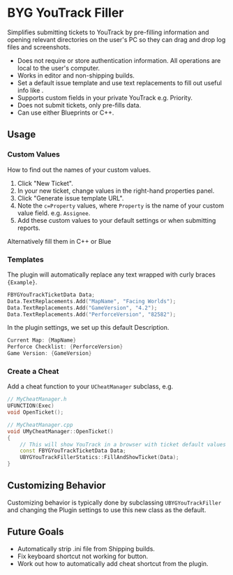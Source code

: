 # BYG YouTrack Filler

Simplifies submitting tickets to YouTrack by pre-filling information and opening relevant directories on the user's PC so they can drag and drop log files and screenshots.

* Does not require or store authentication information. All operations are local to the user's computer.
* Works in editor and non-shipping builds.
* Set a default issue template and use text replacements to fill out useful info like .
* Supports custom fields in your private YouTrack e.g. Priority.
* Does not submit tickets, only pre-fills data.
* Can use either Blueprints or C++.

## Usage


### Custom Values

How to find out the names of your custom values.

1. Click "New Ticket".
2. In your new ticket, change values in the right-hand properties panel.
3. Click "Generate issue template URL".
4. Note the `c=Property` values, where `Property` is the name of your custom value field. e.g. `Assignee`.
5. Add these custom values to your default settings or when submitting reports.

Alternatively fill them in C++ or Blue

### Templates

The plugin will automatically replace any text wrapped with curly braces `{Example}`.

```c++
FBYGYouTrackTicketData Data;
Data.TextReplacements.Add("MapName", "Facing Worlds");
Data.TextReplacements.Add("GameVersion", "4.2");
Data.TextReplacements.Add("PerforceVersion", "82582");
```

In the plugin settings, we set up this default Description.
```c++
Current Map: {MapName}
Perforce Checklist: {PerforceVersion}
Game Version: {GameVersion}
```


### Create a Cheat

Add a cheat function to your `UCheatManager` subclass, e.g.

```c++
// MyCheatManager.h
UFUNCTION(Exec)
void OpenTicket();

// MyCheatManager.cpp
void UMyCheatManager::OpenTicket()
{
    // This will show YouTrack in a browser with ticket default values filled-in.
    const FBYGYouTrackTicketData Data;
    UBYGYouTrackFillerStatics::FillAndShowTicket(Data);
}
```

## Customizing Behavior

Customizing behavior is typically done by subclassing `UBYGYouTrackFiller` and changing the Plugin settings to use this new class as the default.

## Future Goals

* Automatically strip .ini file from Shipping builds.
* Fix keyboard shortcut not working for button.
* Work out how to automatically add cheat shortcut from the plugin.
 
